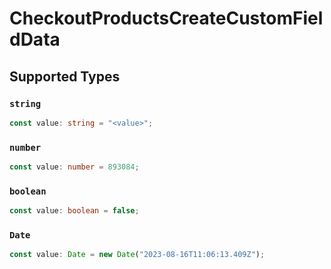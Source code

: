 # CheckoutProductsCreateCustomFieldData


## Supported Types

### `string`

```typescript
const value: string = "<value>";
```

### `number`

```typescript
const value: number = 893084;
```

### `boolean`

```typescript
const value: boolean = false;
```

### `Date`

```typescript
const value: Date = new Date("2023-08-16T11:06:13.409Z");
```

